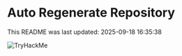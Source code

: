 # Auto Regenerate Repository

This README was last updated: 2025-09-18 16:35:38

 ![TryHackMe](https://tryhackme.com/badge/533634)